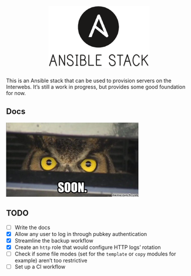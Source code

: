 <h1 align="center"><img src=".github/img/ansible-stack.png" alt="Ansible Stack"/></h1>

This is an Ansible stack that can be used to provision servers on the Interwebs.
It’s still a work in progress, but provides some good foundation for now.

## Docs

![Soon…](.github/img/soon.jpg)

## TODO

- [ ] Write the docs
- [x] Allow any user to log in through pubkey authentication
- [x] Streamline the backup workflow
- [x] Create an `http` role that would configure HTTP logs’ rotation
- [ ] Check if some file modes (set for the `template` or `copy` modules for example) aren’t too restrictive
- [ ] Set up a CI workflow
